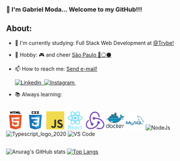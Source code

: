 ### 👋 I'm Gabriel Moda... Welcome to my GitHub!!!

<div text"center">  <h2>About:</h2>

- 🔭 I'm currently studying: Full Stack Web Development at <a href="https://www.betrybe.com/">@Trybe!</a>

- 🤔 Hobby: 🎮 and cheer <a href="https://www.instagram.com/saopaulofc/">São Paulo 🔴⚪⚫</a> 

- 📫 How to reach me: <a href="mailto:gabriel-moda@hotmail.com">Send e-mail!</a>

  <a href="https://www.linkedin.com/in/gabriel-moda/"> 
  <img    src="https://camo.githubusercontent.com/a80d00f23720d0bc9f55481cfcd77ab79e141606829cf16ec43f8cacc7741e46/68747470733a2f2f696d672e736869656c64732e696f2f62616467652f4c696e6b6564496e2d3030373742353f7374796c653d666f722d7468652d6261646765266c6f676f3d6c696e6b6564696e266c6f676f436f6c6f723d7768697465" style="width:125;height:35px" alt="Linkedin">
  <img 
  </a>
  <a href="https://www.instagram.com/gabrielmoda/"> 
  <img  src="https://camo.githubusercontent.com/b3d4671768bd0f9b6c8f410a25a96e0c5a4d135208d8910461e986f97e7985ab/68747470733a2f2f696d672e736869656c64732e696f2f62616467652f496e7374616772616d2d4534343035463f7374796c653d666f722d7468652d6261646765266c6f676f3d696e7374616772616d266c6f676f436f6c6f723d7768697465" style="width:125;height:35px" alt="Instagram">
  </a>
    <img 
- 📚 Always learning:
  </div>
 <br>
<div display"block">
<img src="https://raw.githubusercontent.com/devicons/devicon/master/icons/html5/html5-original-wordmark.svg" style="width:50px;height:50px" alt="html5">
<img src="https://raw.githubusercontent.com/devicons/devicon/master/icons/css3/css3-original-wordmark.svg" style="width:50px;height:50px" alt="css3">
<img src="https://raw.githubusercontent.com/devicons/devicon/master/icons/javascript/javascript-original.svg" style="width:50px;height:50px" alt="Javascript">
<img src="https://raw.githubusercontent.com/devicons/devicon/master/icons/react/react-original-wordmark.svg" style="width:50px;height:50px" alt="React">
<img src="https://raw.githubusercontent.com/devicons/devicon/master/icons/redux/redux-original.svg" style="width:50px;height:50px" alt="Redux">  
<img src="https://raw.githubusercontent.com/devicons/devicon/master/icons/docker/docker-original-wordmark.svg" style="width:50px;height:50px" alt="docker">
<img src="https://raw.githubusercontent.com/devicons/devicon/master/icons/mysql/mysql-plain-wordmark.svg" style="width:50px;height:50px" alt="mysql">
<img src="https://walde.co/wp-content/uploads/2016/09/nodejs_logo-300x300.png" style="width:50px;height:50px" alt="NodeJs">
<img src="https://upload.wikimedia.org/wikipedia/commons/4/4c/Typescript_logo_2020.svg" style="width:50px;height:50px" alt="Typescript_logo_2020">
<img src="https://camo.githubusercontent.com/d4dcf8fd2bf82734a52774ae132c387357221a5d144ef0356e52c66a2d9f41e9/68747470733a2f2f63646e2e737667706f726e2e636f6d2f6c6f676f732f76697375616c2d73747564696f2d636f64652e737667" style="width:50px;height:50px" alt="VS Code">
<div>
<br>
 
![Anurag's GitHub stats](https://github-readme-stats.vercel.app/api?username=GabrielModa&hide=&count_private=true&show_icons=true&theme=gotham)
[![Top Langs](https://github-readme-stats.vercel.app/api/top-langs/?username=GabrielModa)](https://github.com/GabrielModa/github-readme-stats)

